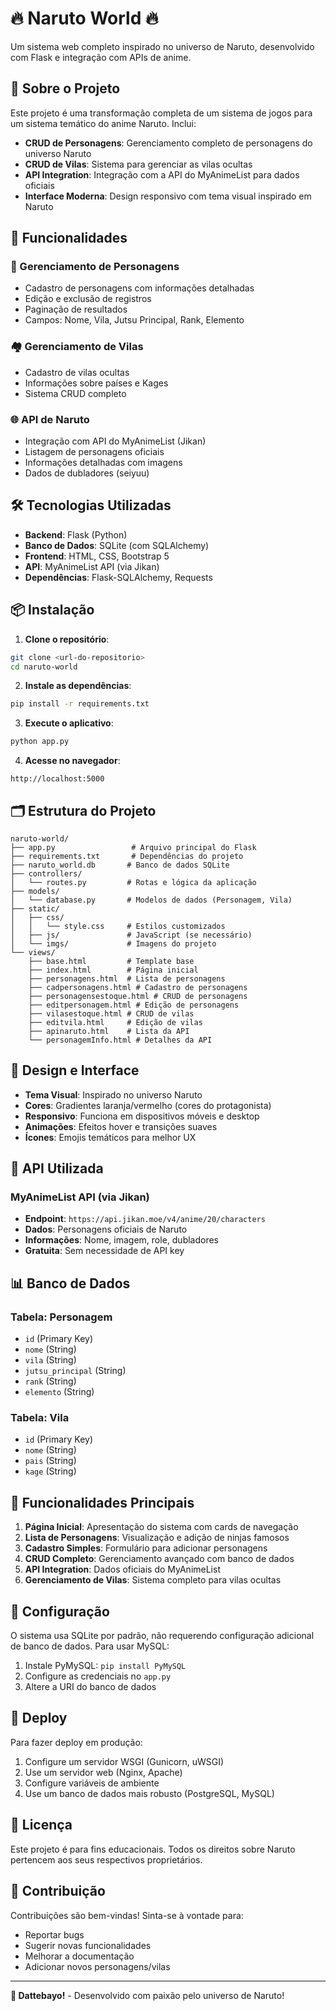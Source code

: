 # 🔥 Naruto World 🔥

Um sistema web completo inspirado no universo de Naruto, desenvolvido com Flask e integração com APIs de anime.

## 🍃 Sobre o Projeto

Este projeto é uma transformação completa de um sistema de jogos para um sistema temático do anime Naruto. Inclui:

- **CRUD de Personagens**: Gerenciamento completo de personagens do universo Naruto
- **CRUD de Vilas**: Sistema para gerenciar as vilas ocultas
- **API Integration**: Integração com a API do MyAnimeList para dados oficiais
- **Interface Moderna**: Design responsivo com tema visual inspirado em Naruto

## 🚀 Funcionalidades

### 👥 Gerenciamento de Personagens
- Cadastro de personagens com informações detalhadas
- Edição e exclusão de registros
- Paginação de resultados
- Campos: Nome, Vila, Jutsu Principal, Rank, Elemento

### 🏘️ Gerenciamento de Vilas
- Cadastro de vilas ocultas
- Informações sobre países e Kages
- Sistema CRUD completo

### 🌐 API de Naruto
- Integração com API do MyAnimeList (Jikan)
- Listagem de personagens oficiais
- Informações detalhadas com imagens
- Dados de dubladores (seiyuu)

## 🛠️ Tecnologias Utilizadas

- **Backend**: Flask (Python)
- **Banco de Dados**: SQLite (com SQLAlchemy)
- **Frontend**: HTML, CSS, Bootstrap 5
- **API**: MyAnimeList API (via Jikan)
- **Dependências**: Flask-SQLAlchemy, Requests

## 📦 Instalação

1. **Clone o repositório**:
```bash
git clone <url-do-repositorio>
cd naruto-world
```

2. **Instale as dependências**:
```bash
pip install -r requirements.txt
```

3. **Execute o aplicativo**:
```bash
python app.py
```

4. **Acesse no navegador**:
```
http://localhost:5000
```

## 🗂️ Estrutura do Projeto

```
naruto-world/
├── app.py                 # Arquivo principal do Flask
├── requirements.txt       # Dependências do projeto
├── naruto_world.db       # Banco de dados SQLite
├── controllers/
│   └── routes.py         # Rotas e lógica da aplicação
├── models/
│   └── database.py       # Modelos de dados (Personagem, Vila)
├── static/
│   ├── css/
│   │   └── style.css     # Estilos customizados
│   ├── js/               # JavaScript (se necessário)
│   └── imgs/             # Imagens do projeto
└── views/
    ├── base.html         # Template base
    ├── index.html        # Página inicial
    ├── personagens.html  # Lista de personagens
    ├── cadpersonagens.html # Cadastro de personagens
    ├── personagensestoque.html # CRUD de personagens
    ├── editpersonagem.html # Edição de personagens
    ├── vilasestoque.html # CRUD de vilas
    ├── editvila.html     # Edição de vilas
    ├── apinaruto.html    # Lista da API
    └── personagemInfo.html # Detalhes da API
```

## 🎨 Design e Interface

- **Tema Visual**: Inspirado no universo Naruto
- **Cores**: Gradientes laranja/vermelho (cores do protagonista)
- **Responsivo**: Funciona em dispositivos móveis e desktop
- **Animações**: Efeitos hover e transições suaves
- **Ícones**: Emojis temáticos para melhor UX

## 🔌 API Utilizada

### MyAnimeList API (via Jikan)
- **Endpoint**: `https://api.jikan.moe/v4/anime/20/characters`
- **Dados**: Personagens oficiais de Naruto
- **Informações**: Nome, imagem, role, dubladores
- **Gratuita**: Sem necessidade de API key

## 📊 Banco de Dados

### Tabela: Personagem
- `id` (Primary Key)
- `nome` (String)
- `vila` (String)
- `jutsu_principal` (String)
- `rank` (String)
- `elemento` (String)

### Tabela: Vila
- `id` (Primary Key)
- `nome` (String)
- `pais` (String)
- `kage` (String)

## 🎯 Funcionalidades Principais

1. **Página Inicial**: Apresentação do sistema com cards de navegação
2. **Lista de Personagens**: Visualização e adição de ninjas famosos
3. **Cadastro Simples**: Formulário para adicionar personagens
4. **CRUD Completo**: Gerenciamento avançado com banco de dados
5. **API Integration**: Dados oficiais do MyAnimeList
6. **Gerenciamento de Vilas**: Sistema completo para vilas ocultas

## 🔧 Configuração

O sistema usa SQLite por padrão, não requerendo configuração adicional de banco de dados. Para usar MySQL:

1. Instale PyMySQL: `pip install PyMySQL`
2. Configure as credenciais no `app.py`
3. Altere a URI do banco de dados

## 🚀 Deploy

Para fazer deploy em produção:

1. Configure um servidor WSGI (Gunicorn, uWSGI)
2. Use um servidor web (Nginx, Apache)
3. Configure variáveis de ambiente
4. Use um banco de dados mais robusto (PostgreSQL, MySQL)

## 📝 Licença

Este projeto é para fins educacionais. Todos os direitos sobre Naruto pertencem aos seus respectivos proprietários.

## 🤝 Contribuição

Contribuições são bem-vindas! Sinta-se à vontade para:

- Reportar bugs
- Sugerir novas funcionalidades
- Melhorar a documentação
- Adicionar novos personagens/vilas

---

**🍃 Dattebayo!** - Desenvolvido com paixão pelo universo de Naruto!
